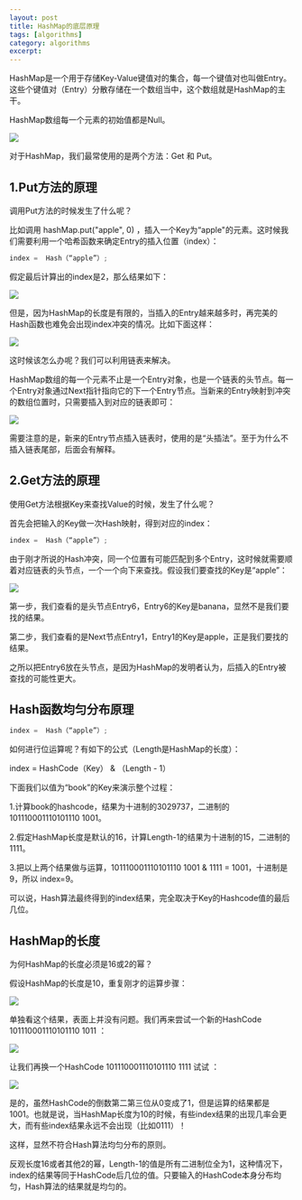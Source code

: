 ```yaml
---
layout: post
title: HashMap的底层原理
tags: [algorithms]
category: algorithms
excerpt: 
---
```

HashMap是一个用于存储Key-Value键值对的集合，每一个键值对也叫做Entry。这些个键值对（Entry）分散存储在一个数组当中，这个数组就是HashMap的主干。

HashMap数组每一个元素的初始值都是Null。

![](https://li708851221.github.io/assets/images/2019/java/HashMap/HashMap01.jpg)

对于HashMap，我们最常使用的是两个方法：Get 和 Put。

## 1.Put方法的原理

调用Put方法的时候发生了什么呢？

比如调用 hashMap.put("apple", 0) ，插入一个Key为“apple"的元素。这时候我们需要利用一个哈希函数来确定Entry的插入位置（index）：
``` java
index =  Hash（“apple”）;
```
假定最后计算出的index是2，那么结果如下：

![](https://li708851221.github.io/assets/images/2019/java/HashMap/HashMap02.jpg)

但是，因为HashMap的长度是有限的，当插入的Entry越来越多时，再完美的Hash函数也难免会出现index冲突的情况。比如下面这样：

![](https://li708851221.github.io/assets/images/2019/java/HashMap/HashMap03.jpg)

这时候该怎么办呢？我们可以利用链表来解决。

HashMap数组的每一个元素不止是一个Entry对象，也是一个链表的头节点。每一个Entry对象通过Next指针指向它的下一个Entry节点。当新来的Entry映射到冲突的数组位置时，只需要插入到对应的链表即可：

![](https://li708851221.github.io/assets/images/2019/java/HashMap/HashMap04.jpg)

需要注意的是，新来的Entry节点插入链表时，使用的是“头插法”。至于为什么不插入链表尾部，后面会有解释。

## 2.Get方法的原理

使用Get方法根据Key来查找Value的时候，发生了什么呢？

首先会把输入的Key做一次Hash映射，得到对应的index：


``` java
index =  Hash（“apple”）;
```

由于刚才所说的Hash冲突，同一个位置有可能匹配到多个Entry，这时候就需要顺着对应链表的头节点，一个一个向下来查找。假设我们要查找的Key是“apple”：

![](https://li708851221.github.io/assets/images/2019/java/HashMap/HashMap05.jpg)

第一步，我们查看的是头节点Entry6，Entry6的Key是banana，显然不是我们要找的结果。

第二步，我们查看的是Next节点Entry1，Entry1的Key是apple，正是我们要找的结果。

之所以把Entry6放在头节点，是因为HashMap的发明者认为，后插入的Entry被查找的可能性更大。


## Hash函数均匀分布原理

``` java
index =  Hash（“apple”）;
```

如何进行位运算呢？有如下的公式（Length是HashMap的长度）：

index =  HashCode（Key） &  （Length - 1） 

下面我们以值为“book”的Key来演示整个过程：

1.计算book的hashcode，结果为十进制的3029737，二进制的101110001110101110 1001。

2.假定HashMap长度是默认的16，计算Length-1的结果为十进制的15，二进制的1111。

3.把以上两个结果做与运算，101110001110101110 1001 & 1111 = 1001，十进制是9，所以 index=9。

可以说，Hash算法最终得到的index结果，完全取决于Key的Hashcode值的最后几位。

## HashMap的长度

为何HashMap的长度必须是16或2的幂？

假设HashMap的长度是10，重复刚才的运算步骤：

![](https://li708851221.github.io/assets/images/2019/java/HashMap/HashMap06.jpg)

单独看这个结果，表面上并没有问题。我们再来尝试一个新的HashCode  101110001110101110 1011 ：

![](https://li708851221.github.io/assets/images/2019/java/HashMap/HashMap07.jpg)

让我们再换一个HashCode 101110001110101110 1111 试试  ：

![](https://li708851221.github.io/assets/images/2019/java/HashMap/HashMap08.jpg)

是的，虽然HashCode的倒数第二第三位从0变成了1，但是运算的结果都是1001。也就是说，当HashMap长度为10的时候，有些index结果的出现几率会更大，而有些index结果永远不会出现（比如0111）！

这样，显然不符合Hash算法均匀分布的原则。

反观长度16或者其他2的幂，Length-1的值是所有二进制位全为1，这种情况下，index的结果等同于HashCode后几位的值。只要输入的HashCode本身分布均匀，Hash算法的结果就是均匀的。









